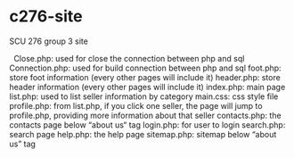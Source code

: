 # c276-site
SCU 276 group 3 site


 
Close.php: used for close the connection between php and sql
Connection.php: used for build connection between php and sql
foot.php: store foot information  (every other pages will include it)
header.php: store header information (every other pages will include it)
index.php: main page
list.php: used to list seller information by category
main.css: css style file
profile.php: from list.php, if you click one seller, the page will jump to profile.php, providing more information about that seller
contacts.php: the contacts page below “about us“ tag
login.php: for user to login
search.php: search page
help.php: the help page
sitemap.php: sitemap below “about us” tag
